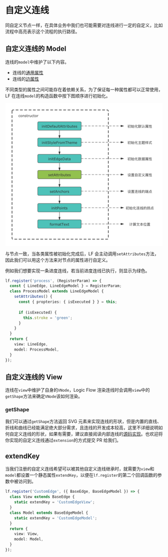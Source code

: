 # 自定义连线

同自定义节点一样，在具体业务中我们也可能需要对连线进行一定的自定义，比如流程中高亮表示这个流程的执行路径。

## 自定义连线的 Model

连线的`model`中维护了以下内容。

- 连线的[通用属性](/api/edgeApi.html#通用属性)
- 连线的[边属性](/api/edgeApi.html#边属性)

不同类型的属性之间可能存在着依赖关系，为了保证每一种属性都可以正常使用，LF 在连线`model`的构造函数中按下图顺序进行初始化。

<img src="../../assets/images/custom-edge-model.png" alt="连线属性初始化顺序" style="display: block; margin: 0 auto; zoom: 50%;"  />

与节点一致，当各类属性被初始化完成后，LF 会主动调用`setAttributes`方法，因此我们可以用这个方法来对节点的属性进行自定义。

例如我们想要实现一条进度连线，若当前进度连线已执行，则显示为绿色。

```ts
lf.register('process', (RegisterParam) => {
  const { LineEdge, LineEdgeModel } = RegisterParam;
  class ProcessModel extends LineEdgeModel {
    setAttributes() {
      const { propteries: { isExecuted } } = this;

      if (isExecuted) {
        this.stroke = 'green';
      }
    }
  }
  return {
    view: LineEdge,
    model: ProcessModel,
  }
});
```

<example
  :height="250"
  iframeId="iframe-1"
  href="/examples/#/advance/custom-edge/process"
/>

## 自定义连线的 View

连线在`view`中维护了自身的`VNode`，Logic Flow 渲染连线时会调用`view`中的`getShape`方法来确定`VNode`该如何渲染。

### getShape

我们可以通过`getShape`方法返回 SVG 元素来实现连线的形状，但是内置的直线、折线和曲线已经能满足绝大部分需求，且连线的开发成本较高，这里不详细说明如何自定义连线的形状，如果有需要，建议直接阅读内部连线的[源码实现](https://github.com/didi/LogicFlow/blob/cdc19ddfb6774005b3f57cb4e27d54e8e25572b4/packages/core/src/view/edge/LineEdge.tsx)。也欢迎将你实现的自定义连线通过`extension`的方式提交 PR 给我们。

## extendKey

当我们注册的自定义连线希望可以被其他自定义连线继承时，就需要为`view`和`model`都设置一个静态属性`extendKey`，以便在`lf.register`的第二个回调函数的参数中被访问到。

```ts
lf.register('CustomEdge', ({ BaseEdge, BaseEdgeModel }) => {
  class View extends BaseEdge {
    static extendKey = 'CustomEdgeView';
  }
  class Model extends BaseEdgeModel {
    static extendKey = 'CustomEdgeModel';
  }
  return {
    view: View,
    model: Model,
  }
});
```
